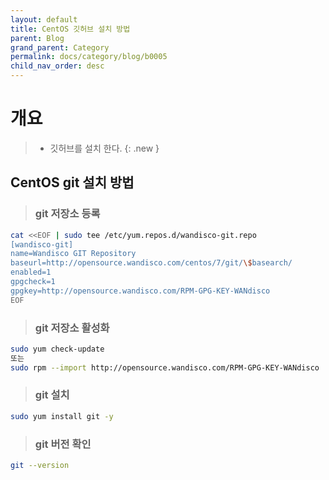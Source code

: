 ```yaml
---
layout: default
title: CentOS 깃허브 설치 방법
parent: Blog
grand_parent: Category
permalink: docs/category/blog/b0005
child_nav_order: desc
---
```


# 개요

> - 깃허브를 설치 한다.
{: .new }

## CentOS git 설치 방법

> ### git 저장소 등록
```bash
cat <<EOF | sudo tee /etc/yum.repos.d/wandisco-git.repo
[wandisco-git]
name=Wandisco GIT Repository
baseurl=http://opensource.wandisco.com/centos/7/git/\$basearch/
enabled=1
gpgcheck=1
gpgkey=http://opensource.wandisco.com/RPM-GPG-KEY-WANdisco
EOF
```

> ### git 저장소 활성화
```bash
sudo yum check-update
또는
sudo rpm --import http://opensource.wandisco.com/RPM-GPG-KEY-WANdisco
```

> ### git 설치
```bash
sudo yum install git -y
```

> ### git 버전 확인
```bash
git --version
```
